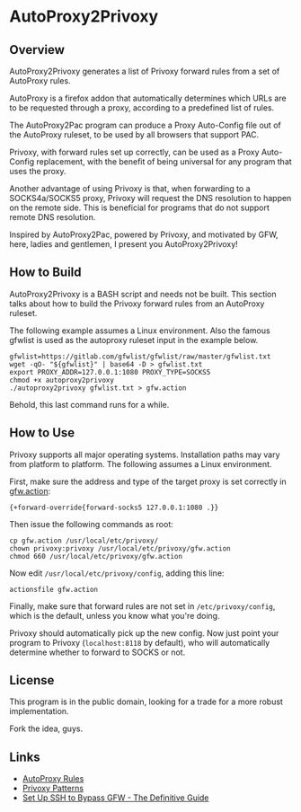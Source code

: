 AutoProxy2Privoxy
=================

Overview
--------

AutoProxy2Privoxy generates a list of Privoxy forward rules from a set of
AutoProxy rules.

AutoProxy is a firefox addon that automatically determines which URLs are to
be requested through a proxy, according to a predefined list of rules.

The AutoProxy2Pac program can produce a Proxy Auto-Config file out of the
AutoProxy ruleset, to be used by all browsers that support PAC.

Privoxy, with forward rules set up correctly, can be used as a Proxy Auto-Config
replacement, with the benefit of being universal for any program that uses the
proxy.

Another advantage of using Privoxy is that, when forwarding to a SOCKS4a/SOCKS5
proxy, Privoxy will request the DNS resolution to happen on the remote side.
This is beneficial for programs that do not support remote DNS resolution.

Inspired by AutoProxy2Pac, powered by Privoxy, and motivated by GFW, here,
ladies and gentlemen, I present you AutoProxy2Privoxy!

How to Build
------------

AutoProxy2Privoxy is a BASH script and needs not be built. This section talks
about how to build the Privoxy forward rules from an AutoProxy ruleset.

The following example assumes a Linux environment. Also the famous gfwlist is
used as the autoproxy ruleset input in the example below.

    gfwlist=https://gitlab.com/gfwlist/gfwlist/raw/master/gfwlist.txt
    wget -qO- "${gfwlist}" | base64 -D > gfwlist.txt
    export PROXY_ADDR=127.0.0.1:1080 PROXY_TYPE=SOCKS5
    chmod +x autoproxy2privoxy
    ./autoproxy2privoxy gfwlist.txt > gfw.action

Behold, this last command runs for a while.

How to Use
----------

Privoxy supports all major operating systems.  Installation paths may vary from
platform to platform. The following assumes a Linux environment.

First, make sure the address and type of the target proxy is set correctly in
[gfw.action](https://github.com/cckpg/autoproxy2privoxy/raw/master/gfw.action):

    {+forward-override{forward-socks5 127.0.0.1:1080 .}}

Then issue the following commands as root:

    cp gfw.action /usr/local/etc/privoxy/
    chown privoxy:privoxy /usr/local/etc/privoxy/gfw.action
    chmod 660 /usr/local/etc/privoxy/gfw.action

Now edit `/usr/local/etc/privoxy/config`, adding this line:

    actionsfile gfw.action

Finally, make sure that forward rules are not set in `/etc/privoxy/config`,
which is the default, unless you know what you're doing.

Privoxy should automatically pick up the new config. Now just point your program
to Privoxy (`localhost:8118` by default), who will automatically determine
whether to forward to SOCKS or not.

License
-------

This program is in the public domain, looking for a trade for a more robust
implementation.

Fork the idea, guys.

Links
-----

* [AutoProxy Rules](https://autoproxy.org/zh-CN/Rules)
* [Privoxy Patterns](http://www.privoxy.org/user-manual/actions-file.html#AF-PATTERNS)
* [Set Up SSH to Bypass GFW - The Definitive Guide](http://cckpg.blogspot.com/2011/05/set-up-ssh-to-bypass-gfw-definitive.html#privoxy-as-http-proxy)

